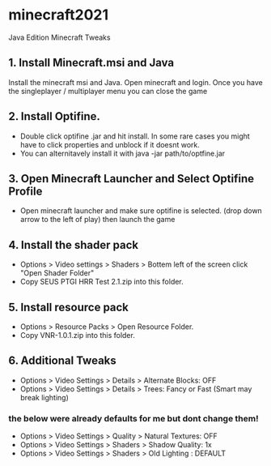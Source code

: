 # minecraft2021
Java Edition Minecraft Tweaks
## 1. Install Minecraft.msi and Java
Install the minecraft msi and Java. Open minecraft and login. Once you have the singleplayer / multiplayer menu you can close the game

## 2. Install Optifine.
* Double click optifine .jar and hit install. In some rare cases you might have to click properties and unblock if it doesnt work. 
* You can alternitavely install it with java -jar path/to/optfine.jar

## 3. Open Minecraft Launcher and Select Optifine Profile
* Open minecraft launcher and make sure optifine is selected. (drop down arrow to the left of play) then launch the game

## 4. Install the shader pack
* Options > Video settings > Shaders > Bottem left of the screen click "Open Shader Folder"
* Copy SEUS PTGI HRR Test 2.1.zip into this folder.

## 5. Install resource pack
* Options > Resource Packs > Open Resource Folder.
* Copy VNR-1.0.1.zip into this folder.

## 6. Additional Tweaks
* Options > Video Settings > Details > Alternate Blocks: OFF
* Options > Video Settings > Details > Trees: Fancy or Fast (Smart may break lighting)

### the below were already defaults for me but dont change them!
* Options > Video Settings > Quality > Natural Textures: OFF
* Options > Video Settings > Shaders > Shadow Quality: 1x
* Options > Video Settings > Shaders > Old Lighting : DEFAULT
